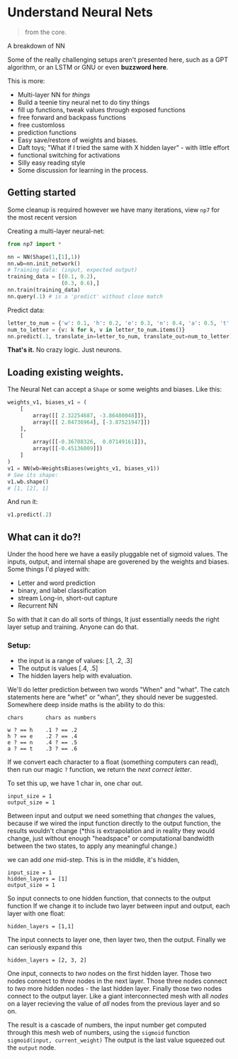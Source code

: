 # Understand Neural Nets

> from the core.

A breakdown of NN

Some of the really challenging setups aren't presented here, such as a GPT
algorithm, or an LSTM or GNU or even **buzzword here**.


This is more:

+ Multi-layer NN for _things_
+ Build a teenie tiny neural net to do tiny things
+ fill up functions, tweak values through exposed functions
+ free forward and backpass functions
+ free customloss
+ prediction functions
+ Easy save/restore of weights and biases.
+ Daft toys; "What if I tried the same with X hidden layer" - with little effort
+ functional switching for activations
+ Silly easy reading style
+ Some discussion for learning in the process.

## Getting started

Some cleanup is required however we have many iterations, view `np7` for
the most recent version

Creating a multi-layer neural-net:

```py
from np7 import *

nn = NN(Shape(1,[1],1))
nn.wb=nn.init_network()
# Training data: (input, expected output)
training_data = [(0.1, 0.2),
                 (0.3, 0.6),]
nn.train(training_data)
nn.query(.1) # is a 'predict' without close match
```

Predict data:

```py
letter_to_num = {'w': 0.1, 'h': 0.2, 'e': 0.3, 'n': 0.4, 'a': 0.5, 't': 0.6}
num_to_letter = {v: k for k, v in letter_to_num.items()}
nn.predict(.1, translate_in=letter_to_num, translate_out=num_to_letter)
```

**That's it.** No crazy logic. Just neurons.

## Loading existing weights.

The Neural Net can accept a `Shape` or some weights and biases. Like this:

```py
weights_v1, biases_v1 = (
    [
        array([[ 2.32254687, -3.86480048]]),
        array([[ 2.04736964], [-3.87521947]])
    ],
    [
        array([[-0.36708326,  0.07149161]]),
        array([[-0.45136009]])
    ]
)
v1 = NN(wb=WeightsBiases(weights_v1, biases_v1))
# See its shape:
v1.wb.shape()
# [1, [2], 1]
```

And run it:

```py
v1.predict(.2)
```

## What can it do?!

Under the hood here we have a easily pluggable net of sigmoid values. The
inputs, output, and internal shape are goverened by the weights and biases.
Some things I'd played with:

+ Letter and word prediction
+ binary, and label classification
+ stream  Long-in, short-out capture
+ Recurrent NN

So with that it can do all sorts of things,
It just essentially needs the right layer setup and training.
Anyone can do that.

### Setup:

+ the input is a range of values: [.1, .2, .3]
+ The output is values [.4, .5]
+ The hidden layers help with evaluation.

We'll do letter prediction between two words "When" and "what". The catch
statements here are "whet" or "whan", they should never be suggested.
Somewhere deep inside maths is the ability to do this:

    chars       chars as numbers

    w ? == h    .1 ? == .2
    h ? == e    .2 ? == .4
    e ? == n    .4 ? == .5
    a ? == t    .3 ? == .6

If we convert each character to a float (something computers can read), then
run our magic `?` function, we return the _next correct letter_.

To set this up, we have 1 char in, one char out.

    input_size = 1
    output_size = 1

Between input and output we need something that _changes_ the values, because
if we wired the input function directly to the output function, the results
wouldn't change (\*this is extrapolation and in reality they would change,
just without enough "headspace" or computational bandwidth between the
two states, to apply any meaningful change.)

we can add _one_ mid-step. This is in the middle, it's hidden,

    input_size = 1
    hidden_layers = [1]
    output_size = 1

So input connects to one hidden function, that connects to the output function
If we change it to include two layer between input and output, each layer
with one float:

    hidden_layers = [1,1]

The input connects to layer one, then layer two, then the output.
Finally we can seriously expand this

    hidden_layers = [2, 3, 2]

One input, connects to _two_ nodes on the first hidden layer. Those two nodes
connect to _three_ nodes in the next layer. Those three nodes connect to _two_
more hidden nodes - the last hidden layer. Finally those two nodes connect
to the output layer. Like a giant interconnected mesh with all _nodes_ on a
layer recieving the value of _all_ nodes from the previous layer and so on.

The result is a cascade of numbers, the input number get computed through
this mesh web of numbers, using the `sigmoid` function `sigmoid(input, current_weight)`
The output is the last value squeezed out the `output` node.